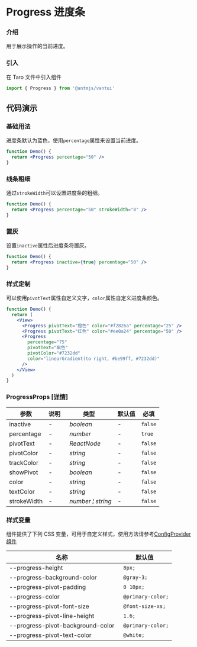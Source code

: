# Progress 进度条

### 介绍

用于展示操作的当前进度。

### 引入

在 Taro 文件中引入组件

```js
import { Progress } from '@antmjs/vantui'
```

## 代码演示

### 基础用法

进度条默认为蓝色，使用`percentage`属性来设置当前进度。

```jsx
function Demo() {
  return <Progress percentage="50" />
}
```

### 线条粗细

通过`strokeWidth`可以设置进度条的粗细。

```jsx
function Demo() {
  return <Progress percentage="50" strokeWidth="8" />
}
```

### 置灰

设置`inactive`属性后进度条将置灰。

```jsx
function Demo() {
  return <Progress inactive={true} percentage="50" />
}
```

### 样式定制

可以使用`pivotText`属性自定义文字，`color`属性自定义进度条颜色。

```jsx
function Demo() {
  return (
    <View>
      <Progress pivotText="橙色" color="#f2826a" percentage="25" />
      <Progress pivotText="红色" color="#ee0a24" percentage="50" />
      <Progress
        percentage="75"
        pivotText="紫色"
        pivotColor="#7232dd"
        color="linearGradient(to right, #be99ff, #7232dd)"
      />
    </View>
  )
}
```

### ProgressProps [[详情]](https://github.com/AntmJS/vantui/tree/main/packages/vantui/types/progress.d.ts)

| 参数        | 说明 | 类型                                                | 默认值 | 必填    |
| ----------- | ---- | --------------------------------------------------- | ------ | ------- |
| inactive    | -    | _&nbsp;&nbsp;boolean<br/>_                          | -      | `false` |
| percentage  | -    | _&nbsp;&nbsp;number<br/>_                           | -      | `true`  |
| pivotText   | -    | _&nbsp;&nbsp;ReactNode<br/>_                        | -      | `false` |
| pivotColor  | -    | _&nbsp;&nbsp;string<br/>_                           | -      | `false` |
| trackColor  | -    | _&nbsp;&nbsp;string<br/>_                           | -      | `false` |
| showPivot   | -    | _&nbsp;&nbsp;boolean<br/>_                          | -      | `false` |
| color       | -    | _&nbsp;&nbsp;string<br/>_                           | -      | `false` |
| textColor   | -    | _&nbsp;&nbsp;string<br/>_                           | -      | `false` |
| strokeWidth | -    | _&nbsp;&nbsp;number&nbsp;&brvbar;&nbsp;string<br/>_ | -      | `false` |

### 样式变量

组件提供了下列 CSS 变量，可用于自定义样式，使用方法请参考[ConfigProvider 组件](https://antmjs.github.io/vantui/#/config-provider)

| 名称                              | 默认值             |
| --------------------------------- | ------------------ |
| --progress-height                 | ` 8px;`            |
| --progress-background-color       | ` @gray-3;`        |
| --progress-pivot-padding          | ` 0 10px;`         |
| --progress-color                  | ` @primary-color;` |
| --progress-pivot-font-size        | ` @font-size-xs;`  |
| --progress-pivot-line-height      | ` 1.6;`            |
| --progress-pivot-background-color | ` @primary-color;` |
| --progress-pivot-text-color       | ` @white;`         |
